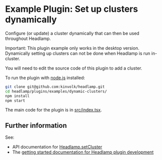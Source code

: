 # Example Plugin: Set up clusters dynamically

Configure (or update) a cluster dynamically that can then be used throughout Headlamp.

Important: This plugin example only works in the desktop version.
Dynamically setting up clusters can not be done when Headlamp is run in-cluster.

You will need to edit the source code of this plugin to add a cluster.

To run the plugin with [node.js](https://nodejs.org/en/) installed:

```bash
git clone git@github.com:kinvolk/headlamp.git
cd headlamp/plugins/examples/dynamic-clusters/
npm install
npm start
```

The main code for the plugin is in [src/index.tsx](src/index.tsx).

## Further information

See:

- API documentation for [Headlamp.setCluster](https://headlamp.dev/docs/latest/development/api/classes/plugin_lib.headlamp/#setcluster)
- The [getting started documentation for Headlamp plugin development](https://headlamp.dev/docs/latest/development/plugins/building/)
